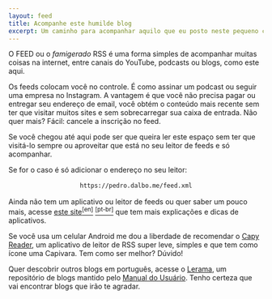 ```yaml
---
layout: feed
title: Acompanhe este humilde blog
excerpt: Um caminho para acompanhar aquilo que eu posto neste pequeno cantinho.
---
```

<section class="texto-geral">
<p>O FEED ou o <i>famigerado</i> RSS é uma forma simples de acompanhar muitas coisas na internet, entre canais do YouTube, podcasts ou blogs, como este aqui.</p>
<p>Os feeds colocam você no controle. É como assinar um podcast ou seguir uma empresa no Instagram. A vantagem é que você não precisa pagar ou entregar seu endereço de email, você obtém o conteúdo mais recente sem ter que visitar muitos sites e sem sobrecarregar sua caixa de entrada. Não quer mais? Fácil: cancele a inscrição no feed.</p>

<p>Se você chegou até aqui pode ser que queira ler este espaço sem ter que visitá-lo sempre ou aproveitar que está no seu leitor de feeds e só acompanhar.</p>

<p>Se for o caso é só adicionar o endereço no seu leitor:</p>

<aside style="text-align: center;"><code style="background-color: var(--color-link); color: var(--color-background); padding: 2px 5px; display: inline-block;">https://pedro.dalbo.me/feed.xml</code></aside>

<p>Ainda não tem um aplicativo ou leitor de feeds ou quer saber um pouco mais, acesse <a href="https://aboutfeeds.com/" title="Original em inglês">este site<sup>[en]</sup></a> <a href="https://aboutfeeds-com.translate.goog/?_x_tr_sl=en&_x_tr_tl=pt&_x_tr_hl=pt-BR&_x_tr_pto=wapp" title="Traduzido para o português"><sup>[pt-br]</sup></a> que tem mais explicações e dicas de aplicativos.</p>

<p>Se você usa um celular Android me dou a liberdade de recomendar o <a href="https://play.google.com/store/apps/details?id=com.capyreader.app" title="Um leitor que tem uma Capivara de mascote S2">Capy Reader</a>, um aplicativo de leitor de RSS super leve, simples e que tem como ícone uma Capivara. Tem como ser melhor? Dúvido!</p>

<p>Quer descobrir outros blogs em português, acesse o <a href="https://lerama.pcdomanual.com/" title="Repositório de Blogs pt-br">Lerama</a>, um repositório de blogs mantido pelo <a href="https://manualdousuario.net" title="Excelente blog de tecnologia">Manual do Usuário</a>. Tenho certeza que vai encontrar blogs que irão te agradar.</p>
</section>